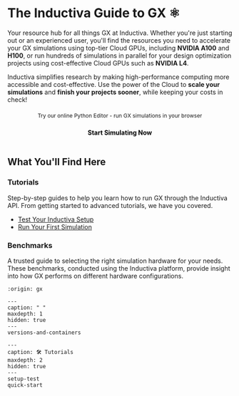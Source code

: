# The Inductiva Guide to GX ⚛️
Your resource hub for all things GX at Inductiva. Whether you're just starting out or an experienced user, you'll find the resources you need to accelerate your GX simulations using top-tier Cloud GPUs, including **NVIDIA A100** and **H100**, or run hundreds of simulations in parallel for your design optimization projects using cost-effective Cloud GPUs such as **NVIDIA L4**.

Inductiva simplifies research by making high-performance computing more accessible and cost-effective. Use the power of the Cloud to **scale your simulations** and **finish your projects sooner**, while keeping your costs in check!

<div style="text-align: center; margin: 20px 0;">
  <div style="font-size: 12px; margin-bottom: 6px;">Try our online Python Editor - run GX simulations in your browser</div>
  <a href="https://console.inductiva.ai/editor?simulator_name=gx" 
     style="display: inline-block; width: 55%; padding: 16px 24px; font-size: 14px; font-weight: bold; background-color: var(--playground-button); color: black; text-decoration: none; text-align: center; border-radius: 8px;"
     target="_blank">
    Start Simulating Now
  </a>
</div>

## What You'll Find Here

### Tutorials
Step-by-step guides to help you learn how to run GX through the Inductiva API. From getting started to advanced tutorials, we have you covered.

- [Test Your Inductiva Setup](setup-test)
- [Run Your First Simulation](quick-start)

### Benchmarks
A trusted guide to selecting the right simulation hardware for your needs. These benchmarks, conducted using the Inductiva platform, provide insight into how GX performs on different hardware configurations.

```{banner}
:origin: gx
```

```{toctree}
---
caption: " "
maxdepth: 1
hidden: true
---
versions-and-containers
```

```{toctree}
---
caption: 🛠️ Tutorials
maxdepth: 2
hidden: true
---
setup-test
quick-start
```

